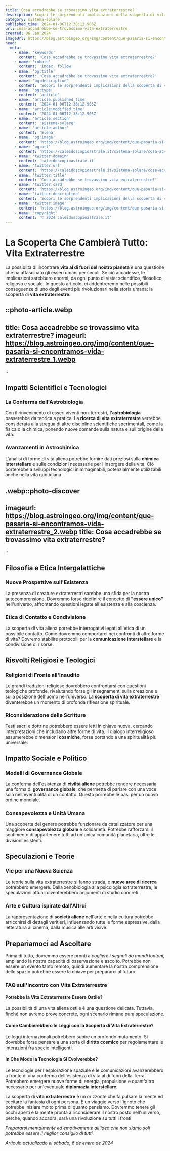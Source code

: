 ```yaml
---
title: Cosa accadrebbe se trovassimo vita extraterrestre?
description: Scopri le sorprendenti implicazioni della scoperta di vita extraterrestre e come cambierebbe il nostro mondo. Emozioni e misteri svelati!
category: sistema-solare
published_time: 2024-01-06T12:38:12.905Z
url: cosa-accadrebbe-se-trovassimo-vita-extraterrestre
created: 06 Jan 2024
imageUrl: https://blog.astroingeo.org/img/content/que-pasaria-si-encontramos-vida-extraterrestre_1.webp
head:
  meta:
    - name: 'keywords'
      content: 'Cosa accadrebbe se trovassimo vita extraterrestre?'
    - name: 'robots'
      content: 'index, follow'
    - name: 'og:title'
      content: 'Cosa accadrebbe se trovassimo vita extraterrestre?'
    - name: 'og:description'
      content: 'Scopri le sorprendenti implicazioni della scoperta di vita extraterrestre e come cambierebbe il nostro mondo. Emozioni e misteri svelati!'
    - name: 'og:type'
      content: 'article'
    - name: 'article:published_time'
      content: '2024-01-06T12:38:12.905Z'
    - name: 'article:modified_time'
      content: '2024-01-06T12:38:12.905Z'
    - name: 'article:section'
      content: 'sistema-solare'
    - name: 'article:author'
      content: 'Elena'
    - name: 'og:image'
      content: 'https://blog.astroingeo.org/img/content/que-pasaria-si-encontramos-vida-extraterrestre_1.webp'
    - name: 'og:url'
      content: 'https://caleidoscopioastrale.it/sistema-solare/cosa-accadrebbe-se-trovassimo-vita-extraterrestre'
    - name: 'twitter:domain'
      content: 'caleidoscopioastrale.it'
    - name: 'twitter:url'
      content: 'https://caleidoscopioastrale.it/sistema-solare/cosa-accadrebbe-se-trovassimo-vita-extraterrestre'
    - name: 'twitter:title'
      content: 'Cosa accadrebbe se trovassimo vita extraterrestre?'
    - name: 'twitter:card'
      content: 'https://blog.astroingeo.org/img/content/que-pasaria-si-encontramos-vida-extraterrestre_1.webp'
    - name: 'twitter:description'
      content: 'Scopri le sorprendenti implicazioni della scoperta di vita extraterrestre e come cambierebbe il nostro mondo. Emozioni e misteri svelati!'
    - name: 'twitter:image'
      content: 'https://blog.astroingeo.org/img/content/que-pasaria-si-encontramos-vida-extraterrestre_1.webp'
    - name: 'copyright'
      content: '© 2024 caleidoscopioastrale.it'
---
```

# La Scoperta Che Cambierà Tutto: Vita Extraterrestre

La possibiltà di incontrare **vita al di fuori del nostro pianeta** è una questione che ha affascinato gli esseri umani per secoli. Se ciò accadesse, le implicazioni sarebbero enormi, da ogni punto di vista: scientifico, filosofico, religioso e sociale. In questo articolo, ci addentreremo nelle possibili conseguenze di uno degli eventi più rivoluzionari nella storia umana: la scoperta di **vita extraterrestre**.

::photo-article.webp
---
title: Cosa accadrebbe se trovassimo vita extraterrestre?
imageurl: https://blog.astroingeo.org/img/content/que-pasaria-si-encontramos-vida-extraterrestre_1.webp
---
::

## Impatti Scientifici e Tecnologici

### La Conferma dell'Astrobiologia
Con il rinvenimento di esseri viventi non-terrestri, **l'astrobiologia** passerebbe da teorica a pratica. La **ricerca di vita extraterrestre** verrebbe considerata alla stregua di altre discipline scientifiche sperimentali, come la fisica o la chimica, ponendo nuove domande sulla natura e sull'origine della vita. 

### Avanzamenti in Astrochimica
L'analisi di forme di vita aliena potrebbe fornire dati preziosi sulla **chimica interstellare** e sulle condizioni necessarie per l'insorgere della vita. Ciò porterebbe a sviluppi tecnologici inimmaginabili, potenzialmente utilizzabili anche nella vita quotidiana.

.webp::photo-discover
---
imageurl: https://blog.astroingeo.org/img/content/que-pasaria-si-encontramos-vida-extraterrestre_2.webp
title: Cosa accadrebbe se trovassimo vita extraterrestre?
---
::

## Filosofia e Etica Intergalattiche

### Nuove Prospettive sull'Esistenza
La presenza di creature extraterrestri sarebbe una sfida per la nostra autocomprensione. Dovremmo forse ridefinire il concetto di **"essere unico"** nell'universo, affrontando questioni legate all'esistenza e alla coscienza.

### Etica di Contatto e Condivisione
La scoperta di vita aliena porrebbe interrogativi legati all'etica di un possibile contatto. Come dovremmo comportarci nei confronti di altre forme di vita? Dovremo stabilire protocolli per la **comunicazione interstellare** e la condivisione di risorse.

## Risvolti Religiosi e Teologici

### Religioni di Fronte all'Inaudito
Le grandi tradizioni religiose dovrebbero confrontarsi con questioni teologiche profonde, rivalutando forse gli insegnamenti sulla creazione e sulla posizione dell'uomo nell'universo. La **scoperta di vita extraterrestre** diventerebbe un momento di profonda riflessione spirituale.

### Riconsiderazione delle Scritture
Testi sacri e dottrine potrebbero essere letti in chiave nuova, cercando interpretazioni che includano altre forme di vita. Il dialogo interreligioso assumerebbe dimensioni **cosmiche**, forse portando a una spiritualità più universale.

## Impatto Sociale e Politico

### Modelli di Governance Globale
La conferma dell'esistenza di **civiltà aliene** potrebbe rendere necessaria una forma di **governance globale**, che permetta di parlare con una voce sola nell'eventualità di un contatto. Questo porrebbe le basi per un nuovo ordine mondiale.

### Consapevolezza e Unità Umana
Una scoperta del genere potrebbe funzionare da catalizzatore per una maggiore **consapevolezza globale** e solidarietà. Potrebbe rafforzarsi il sentimento di appartenere tutti ad un'unica comunità planetaria, oltre le divisioni esistenti.

## Speculazioni e Teorie

### Vie per una Nuova Scienza
Le teorie sulla vita extraterrestre si fanno strada, e **nuove aree di ricerca** potrebbero emergere. Dalla xenobiologia alla psicologia extraterrestre, le speculazioni attuali diventerebbero argomenti di studio concreti.

### Arte e Cultura ispirate dall'Altrui
La rappresentazione di **società aliene** nell'arte e nella cultura potrebbe arricchirsi di dettagli veritieri, influenzando tutte le forme espressive, dalla letteratura al cinema, dalla musica alle arti visive.

## Prepariamoci ad Ascoltare
Prima di tutto, dovremmo essere pronti a *cogliere i segnali da mondi lontani*, ampliando la nostra capacità di osservazione e ascolto. Potrebbe non essere un evento tanto remoto, quindi aumentare la nostra comprensione dello spazio potrebbe essere la chiave per prepararci al futuro.

### FAQ sull'Incontro con Vita Extraterrestre

#### Potrebbe la Vita Extraterrestre Essere Ostile?
La possibilità di una vita aliena ostile è una questione delicata. Tuttavia, finché non avremo prove concrete, ogni scenario rimane pura speculazione.

#### Come Cambierebbero le Leggi con la Scoperta di Vita Extraterrestre?
Le leggi internazionali potrebbero subire un profondo mutamento. Si dovrebbe forse pensare a una sorta di **diritto cosmico** per regolamentare le interazioni fra specie intelligenti.

#### In Che Modo la Tecnologia Si Evolverebbe?
Le tecnologie per l'esplorazione spaziale e le comunicazioni avanzerebbero a fronte di una conferma dell'esistenza di vita al di fuori della Terra. Potrebbero emergere nuove forme di energia, propulsione e quant'altro necessario per un'eventuale **diplomazia interstellare**.

La scoperta di **vita extraterrestre** è un orizzonte che fa pulsare la mente ed eccitare la fantasia di ogni persona. È un viaggio verso l'ignoto che potrebbe iniziare molto prima di quanto pensiamo. Dovremmo tenere gli occhi aperti e la mente pronta a riconsiderare il nostro posto nell'universo, perché, quando accadrà, sarà una rivoluzione su tutti i fronti.

*Prepararsi mentalmente ed emotivamente all'idea che non siamo soli potrebbe essere il miglior consiglio di tutti.*

_Artículo actualizado el sábado, 6 de enero de 2024_